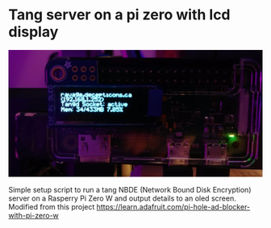 # Tang server on a pi zero with lcd display

![alt text](https://github.com/pveronneau/pi-zero-tang/blob/master/example.jpeg "Example OLED output")

Simple setup script to run a tang NBDE (Network Bound Disk Encryption) server on a Rasperry Pi Zero W and output details to an oled screen.  Modified from this project <https://learn.adafruit.com/pi-hole-ad-blocker-with-pi-zero-w>